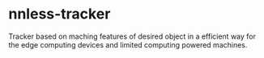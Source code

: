 # nnless-tracker
Tracker based on maching features of desired object in a efficient way for  the edge computing devices and limited computing powered machines.
